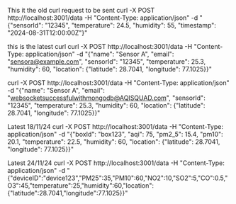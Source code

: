 This it the old curl request to be sent
curl -X POST http://localhost:3001/data -H "Content-Type: application/json" -d "{\"sensorId\": \"12345\", \"temperature\": 24.5, \"humidity\": 55, \"timestamp\": \"2024-08-31T12:00:00Z\"}"

this is the latest curl
curl -X POST http://localhost:3001/data -H "Content-Type: application/json" -d "{\"name\": \"Sensor A\", \"email\": \"sensora@example.com\", \"sensorId\": \"12345\", \"temperature\": 25.3, \"humidity\": 60, \"location\": {\"latitude\": 28.7041, \"longitude\": 77.1025}}"

curl -X POST http://localhost:3001/data -H "Content-Type: application/json" -d "{\"name\": \"Sensor A\", \"email\": \"websocketsuccessfulwithmongodb@AQISQUAD.com\", \"sensorId\": \"12345\", \"temperature\": 25.3, \"humidity\": 60, \"location\": {\"latitude\": 28.7041, \"longitude\": 77.1025}}"

Latest 18/11/24
curl -X POST http://localhost:3001/data -H "Content-Type: application/json" -d "{\"boxId\": \"box123\", \"aqi\": 75, \"pm2_5\": 15.4, \"pm10\": 20.1, \"temperature\": 22.5, \"humidity\": 60, \"location\": {\"latitude\": 28.7041, \"longitude\": 77.1025}}"

Latest 24/11/24
curl -X POST http://localhost:3001/data -H "Content-Type: application/json" -d "{\"deviceID\":\"device123\",\"PM25\":35,\"PM10\":60,\"NO2\":10,\"SO2\":5,\"CO\":0.5,\"O3\":45,\"temperature\":25,\"humidity\":60,\"location\":{\"latitude\":28.7041,\"longitude\":77.1025}}"
